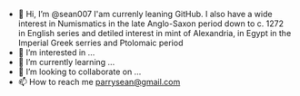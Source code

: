 - 👋 Hi, I’m @sean007 I'am currenly leaning GitHub. I also have a wide interest in Numismatics in the late Anglo-Saxon period down to c. 1272 in English series and detiled interest in mint of Alexandria, in Egypt in the Imperial Greek serries and Ptolomaic period 
- 👀 I’m interested in ...
- 🌱 I’m currently learning ...
- 💞️ I’m looking to collaborate on ...
- 📫 How to reach me parrysean@gmail.com

<!---
sean007a/sean007a is a ✨ special ✨ repository because its `README.md` (this file) appears on your GitHub profile.
You can click the Preview link to take a look at your changes.
--->
